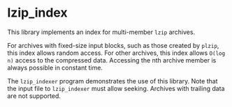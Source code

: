 # lzip_index

This library implements an index for multi-member `lzip` archives.

For archives with fixed-size input blocks, such as those created by `plzip`, this index allows random access. For other archives, this index allows `O(log n)` access to the compressed data. Accessing the nth archive member is always possible in constant time.

The `lzip_indexer` program demonstrates the use of this library. Note that the input file to `lzip_indexer` must allow seeking. Archives with trailing data are not supported.
